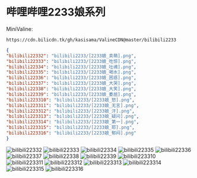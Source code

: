 # 哔哩哔哩2233娘系列

MiniValine:

`https://cdn.bilicdn.tk/gh/kasisama/ValineCDN@master/bilibili2233`

```json
{
"bilibili22332": "bilibili2233/[2233娘_卖萌].png",
"bilibili22333": "bilibili2233/[2233娘_吃惊].png",
"bilibili22334": "bilibili2233/[2233娘_吐魂].png",
"bilibili22335": "bilibili2233/[2233娘_喝水].png",
"bilibili22336": "bilibili2233/[2233娘_困惑].png",
"bilibili22337": "bilibili2233/[2233娘_大哭].png",
"bilibili22338": "bilibili2233/[2233娘_大笑].png",
"bilibili22339": "bilibili2233/[2233娘_委屈].png",
"bilibili223310": "bilibili2233/[2233娘_怒].png",
"bilibili223311": "bilibili2233/[2233娘_无言].png",
"bilibili223312": "bilibili2233/[2233娘_汗].png",
"bilibili223313": "bilibili2233/[2233娘_疑问].png",
"bilibili223314": "bilibili2233/[2233娘_第一].png",
"bilibili223315": "bilibili2233/[2233娘_耶].png",
"bilibili223316": "bilibili2233/[2233娘_郁闷].png"
}
```

![bilibili22332](https://cdn.bilicdn.tk/gh/kasisama/ValineCDN@master/bilibili2233/[2233娘_卖萌].png)
![bilibili22333](https://cdn.bilicdn.tk/gh/kasisama/ValineCDN@master/bilibili2233/[2233娘_吃惊].png)
![bilibili22334](https://cdn.bilicdn.tk/gh/kasisama/ValineCDN@master/bilibili2233/[2233娘_吐魂].png)
![bilibili22335](https://cdn.bilicdn.tk/gh/kasisama/ValineCDN@master/bilibili2233/[2233娘_喝水].png)
![bilibili22336](https://cdn.bilicdn.tk/gh/kasisama/ValineCDN@master/bilibili2233/[2233娘_困惑].png)
![bilibili22337](https://cdn.bilicdn.tk/gh/kasisama/ValineCDN@master/bilibili2233/[2233娘_大哭].png)
![bilibili22338](https://cdn.bilicdn.tk/gh/kasisama/ValineCDN@master/bilibili2233/[2233娘_大笑].png)
![bilibili22339](https://cdn.bilicdn.tk/gh/kasisama/ValineCDN@master/bilibili2233/[2233娘_委屈].png)
![bilibili223310](https://cdn.bilicdn.tk/gh/kasisama/ValineCDN@master/bilibili2233/[2233娘_怒].png)
![bilibili223311](https://cdn.bilicdn.tk/gh/kasisama/ValineCDN@master/bilibili2233/[2233娘_无言].png)
![bilibili223312](https://cdn.bilicdn.tk/gh/kasisama/ValineCDN@master/bilibili2233/[2233娘_汗].png)
![bilibili223313](https://cdn.bilicdn.tk/gh/kasisama/ValineCDN@master/bilibili2233/[2233娘_疑问].png)
![bilibili223314](https://cdn.bilicdn.tk/gh/kasisama/ValineCDN@master/bilibili2233/[2233娘_第一].png)
![bilibili223315](https://cdn.bilicdn.tk/gh/kasisama/ValineCDN@master/bilibili2233/[2233娘_耶].png)
![bilibili223316](https://cdn.bilicdn.tk/gh/kasisama/ValineCDN@master/bilibili2233/[2233娘_郁闷].png)